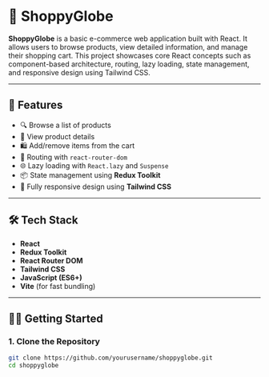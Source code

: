 # 🛒 ShoppyGlobe

**ShoppyGlobe** is a basic e-commerce web application built with React. It allows users to browse products, view detailed information, and manage their shopping cart. This project showcases core React concepts such as component-based architecture, routing, lazy loading, state management, and responsive design using Tailwind CSS.

---

## 🚀 Features

- 🔍 Browse a list of products
- 📄 View product details
- 🛍️ Add/remove items from the cart
- 🧭 Routing with `react-router-dom`
- 🌐 Lazy loading with `React.lazy` and `Suspense`
- 📦 State management using **Redux Toolkit**
- 📱 Fully responsive design using **Tailwind CSS**

---

## 🛠️ Tech Stack

- **React**
- **Redux Toolkit**
- **React Router DOM**
- **Tailwind CSS**
- **JavaScript (ES6+)**
- **Vite** (for fast bundling)

---

## 🧑‍💻 Getting Started

### 1. Clone the Repository

```bash
git clone https://github.com/yourusername/shoppyglobe.git
cd shoppyglobe
